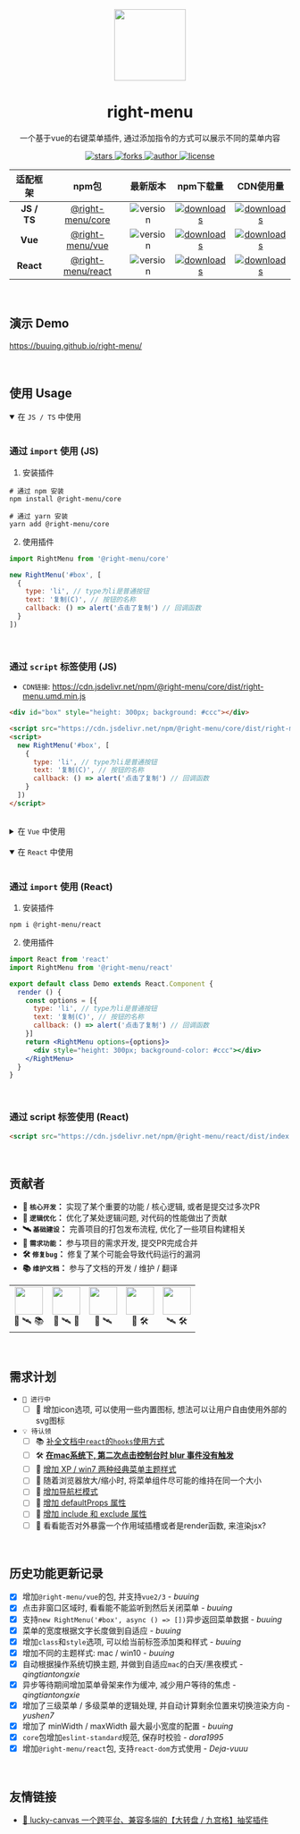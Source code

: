 
<div align="center">
  <img src="https://cdn.jsdelivr.net/gh/buuing/cdn/imgs/right-menu.png" width="128" />
  <h1>right-menu</h1>
  <p>一个基于vue的右键菜单插件, 通过添加指令的方式可以展示不同的菜单内容</p>
  <p>
    <a href="https://github.com/buuing/right-menu/stargazers" target="_black">
      <img src="https://img.shields.io/github/stars/buuing/right-menu?color=%23807bef&logo=github&style=flat-square" alt="stars" />
    </a>
    <a href="https://github.com/buuing/right-menu/network/members" target="_black">
      <img src="https://img.shields.io/github/forks/buuing/right-menu?color=%23807bef&logo=github&style=flat-square" alt="forks" />
    </a>
    <a href="https://github.com/buuing" target="_black">
      <img src="https://img.shields.io/badge/Author-%20buuing%20-4195a5.svg?&logo=github&style=flat-square" alt="author" />
    </a>
    <a href="https://github.com/buuing/right-menu/blob/master/LICENSE" target="_black">
      <img src="https://img.shields.io/github/license/buuing/right-menu?color=%234195a5&logo=github&style=flat-square" alt="license" />
    </a>
  </p>
</div>

  <table align="center">
    <thead align="center">
      <tr>
        <th>适配框架</th>
        <th>npm包</th>
        <th>最新版本</th>
        <th>npm下载量</th>
        <th>CDN使用量</th>
      </tr>
    </thead>
    <tbody align="center">
      <tr>
        <td>
          <b>JS / TS</b>
        </td>
        <td>
          <a href="https://buuing.github.io/right-menu/usage/js.html" target="_black">@right-menu/core</a>
        </td>
        <td>
          <img src="https://img.shields.io/npm/v/@right-menu/core?color=%23ffba15&logo=npm&style=flat-square" alt="version" />
        </td>
        <td>
          <a href="https://www.npmjs.com/package/@right-menu/core" target="_black"><img src="https://img.shields.io/npm/dm/@right-menu/core?color=%23ffba15&logo=npm&style=flat-square" alt="downloads" /></a>
        </td>
        <td>
          <a href="https://www.jsdelivr.com/package/npm/@right-menu/core" target="_black"><img src="https://data.jsdelivr.com/v1/package/npm/@right-menu/core/badge" alt="downloads" /></a>
        </td>
      </tr>
      <tr>
        <td>
          <b>Vue</b>
        </td>
        <td>
          <a href="https://buuing.github.io/right-menu/usage/vue.html" target="_black">@right-menu/vue</a>
        </td>
        <td>
          <img src="https://img.shields.io/npm/v/@right-menu/vue?color=%23ffba15&logo=npm&style=flat-square" alt="version" />
        </td>
        <td>
          <a href="https://www.npmjs.com/package/@right-menu/vue" target="_black"><img src="https://img.shields.io/npm/dm/@right-menu/vue?color=%23ffba15&logo=npm&style=flat-square" alt="downloads" /></a>
        </td>
        <td>
          <a href="https://www.jsdelivr.com/package/npm/@right-menu/vue" target="_black"><img src="https://data.jsdelivr.com/v1/package/npm/@right-menu/vue/badge" alt="downloads" /></a>
        </td>
      </tr>
      <tr>
        <td>
          <b>React</b>
        </td>
        <td>
          <a href="https://buuing.github.io/right-menu/usage/react.html" target="_black">@right-menu/react</a>
        </td>
        <td>
          <img src="https://img.shields.io/npm/v/@right-menu/react?color=%23ffba15&logo=npm&style=flat-square" alt="version" />
        </td>
        <td>
          <a href="https://www.npmjs.com/package/@right-menu/react" target="_black"><img src="https://img.shields.io/npm/dm/@right-menu/react?color=%23ffba15&logo=npm&style=flat-square" alt="downloads" /></a>
        </td>
        <td>
          <a href="https://www.jsdelivr.com/package/npm/@right-menu/react" target="_black"><img src="https://data.jsdelivr.com/v1/package/npm/@right-menu/react/badge" alt="downloads" /></a>
        </td>
      </tr>
    </tbody>
  </table>


<br />


## 演示 Demo

https://buuing.github.io/right-menu/

<br />

## 使用 Usage

<details open>
<summary>
在 <code>JS / TS</code> 中使用
</summary>

<br />


### 通过 `import` 使用 (JS)

1. 安装插件

```shell
# 通过 npm 安装
npm install @right-menu/core

# 通过 yarn 安装
yarn add @right-menu/core
```

2. 使用插件

```js
import RightMenu from '@right-menu/core'

new RightMenu('#box', [
  {
    type: 'li', // type为li是普通按钮
    text: '复制(C)', // 按钮的名称
    callback: () => alert('点击了复制') // 回调函数
  }
])
```

<br />

### 通过 `script` 标签使用 (JS)

- `CDN链接`: https://cdn.jsdelivr.net/npm/@right-menu/core/dist/right-menu.umd.min.js

```html
<div id="box" style="height: 300px; background: #ccc"></div>

<script src="https://cdn.jsdelivr.net/npm/@right-menu/core/dist/right-menu.umd.min.js"></script>
<script>
  new RightMenu('#box', [
    {
      type: 'li', // type为li是普通按钮
      text: '复制(C)', // 按钮的名称
      callback: () => alert('点击了复制') // 回调函数
    }
  ])
</script>
```


</details>

<br />

<details>
<summary>
在 <code>Vue</code> 中使用
</summary>

<br />


### 通过 `import` 使用 (Vue)

1. 安装插件

```shell
# 通过 npm 安装
npm install @right-menu/vue

# 通过 yarn 安装
yarn add @right-menu/vue
```

2. 使用插件

在 `main.js` 入口文件中添加代码

```js
import rightMenu from '@right-menu/vue'

Vue.use(rightMenu)
```

在 `xxx.vue` 中使用

```vue
<template>
  <div v-menu="options" style="height: 300px; background-color: #82acff"></div>
</template>

<script>
export default {
  data () {
    return {
      options: [{
        type: 'li', // type为li是普通按钮
        text: '复制(C)', // 按钮的名称
        callback: () => alert('点击了复制') // 回调函数
      }]
    }
  }
}
</script>
```


<br />

### 通过 `script` 标签使用 (Vue)

- `CDN链接`: https://cdn.jsdelivr.net/npm/@right-menu/vue/dist/rightMenu.umd.min.js

```html
<div id="app">
  <div v-menu="options" style="height: 300px; background-color: #82acff"></div>
</div>

<script src="https://cdn.bootcdn.net/ajax/libs/vue/2.6.9/vue.js"></script>
<script src="https://cdn.jsdelivr.net/npm/@right-menu/vue/dist/rightMenu.umd.min.js"></script>
<script>
  new Vue({
    el: '#app',
    data () {
      return {
        options: [{
          type: 'li', // type为li是普通按钮
          text: '复制(C)', // 按钮的名称
          callback: () => alert('点击了复制') // 回调函数
        }]
      }
    }
  })
</script>
```


</details>

<br />

<details open>
<summary>
在 <code>React</code> 中使用
</summary>

<br />

### 通过 `import` 使用 (React)

1. 安装插件

```shell
npm i @right-menu/react
```

2. 使用插件

```jsx
import React from 'react'
import RightMenu from '@right-menu/react'

export default class Demo extends React.Component {
  render () {
    const options = [{
      type: 'li', // type为li是普通按钮
      text: '复制(C)', // 按钮的名称
      callback: () => alert('点击了复制') // 回调函数
    }]
    return <RightMenu options={options}>
      <div style="height: 300px; background-color: #ccc"></div>
    </RightMenu>
  }
}
```

<br />

### 通过 script 标签使用 (React)

```html
<script src="https://cdn.jsdelivr.net/npm/@right-menu/react/dist/index.umd.js"></script>

```

</details>

<br />

## 贡献者

+ **🤖 `核心开发`：** 实现了某个重要的功能 / 核心逻辑, 或者是提交过多次PR
+ **🦄 `逻辑优化`：** 优化了某处逻辑问题, 对代码的性能做出了贡献
+ **🛰 `基础建设`：** 完善项目的打包发布流程, 优化了一些项目构建相关
+ **🚧 `需求功能`：** 参与项目的需求开发, 提交PR完成合并
+ **🛠 `修复bug`：** 修复了某个可能会导致代码运行的漏洞
+ **📚 `维护文档`：** 参与了文档的开发 / 维护 / 翻译

<table>
  <tr>
    <td align="center"><a href="https://github.com/buuing" target="_blank"><img width="50px" src="https://avatars.githubusercontent.com/u/36689704"></a><div><span title="核心开发">🤖</span> <span title="基础建设">🛰</span> <span title="维护文档">📚</span></div></td>
    <td align="center"><a href="https://github.com/qingtiantongxie" target="_blank"><img width="50px" src="https://avatars.githubusercontent.com/u/24731632"></a><div><span title="核心开发">🤖</span> <span title="基础建设">🛰</span> <span title="需求功能">🚧</span></div></td>
    <td align="center"><a href="https://github.com/Deja-vuuu" target="_blank"><img width="50px" src="https://avatars.githubusercontent.com/u/27748682"></a><div><span title="核心开发">🤖</span> <span title="基础建设">🛰</span></div></td>
    <td align="center"><a href="https://github.com/yushen7" target="_blank"><img width="50px" src="https://avatars.githubusercontent.com/u/35678187"></a><div><span title="核心开发">🤖</span> <span title="修复bug">🛠</span></div></td>
    <td align="center"><a href="https://github.com/dora1995" target="_blank"><img width="50px" src="https://avatars.githubusercontent.com/u/53267289"></a><div><span title="基础建设">🛰</span> <span title="修复bug">🛠</span></div></td>
  </tr>
</table>

<br />

## 需求计划

- `📆 进行中`
  - [ ] 🚧 增加icon选项, 可以使用一些内置图标, 想法可以让用户自由使用外部的svg图标

- `💡 待认领`
  - [ ] 📚 [补全文档中`react`的`hooks`使用方式](https://buuing.github.io/right-menu/usage/react.html)
  - [ ] 🛠 [**在mac系统下, 第二次点击控制台时 blur 事件没有触发**](https://github.com/buuing/vue-right-menu/issues/10)
  - [ ] 🚧 [增加 XP / win7 两种经典菜单主题样式](https://github.com/buuing/right-menu/discussions/31)
  - [ ] 🚧 随着浏览器放大/缩小时, 将菜单组件尽可能的维持在同一个大小
  - [ ] 🚧 [增加导航栏模式](https://github.com/buuing/right-menu/discussions/26)
  - [ ] 🚧 [增加 defaultProps 属性](https://github.com/buuing/right-menu/discussions/23)
  - [ ] 🤖 [增加 include 和 exclude 属性](https://github.com/buuing/right-menu/discussions/25)
  - [ ] 🤖 看看能否对外暴露一个作用域插槽或者是render函数, 来渲染jsx?

<br />

## 历史功能更新记录

  - [x] 增加`@right-menu/vue`的包, 并支持`vue2/3` - *buuing*
  - [x] 点击非窗口区域时, 看看能不能监听到然后关闭菜单 - *buuing*
  - [x] 支持`new RightMenu('#box', async () => [])`异步返回菜单数据 - *buuing*
  - [x] 菜单的宽度根据文字长度做到自适应 - *buuing*
  - [x] 增加`class`和`style`选项, 可以给当前标签添加类和样式 - *buuing*
  - [x] 增加不同的主题样式: mac / win10 - *buuing*
  - [x] 自动根据操作系统切换主题, 并做到自适应`mac`的白天/黑夜模式 - *qingtiantongxie*
  - [x] 异步等待期间增加菜单骨架来作为缓冲, 减少用户等待的焦虑 - *qingtiantongxie*
  - [x] 增加了三级菜单 / 多级菜单的逻辑处理, 并自动计算剩余位置来切换渲染方向 - *yushen7*
  - [x] 增加了 minWidth / maxWidth 最大最小宽度的配置 - *buuing*
  - [x] `core`包增加`eslint-standard`规范, 保存时校验 - *dora1995*
  - [x] 增加`@right-menu/react`包, 支持`react-dom`方式使用 - *Deja-vuuu*

<br />

## 友情链接

- [🎁 lucky-canvas 一个跨平台、兼容多端的【大转盘 / 九宫格】抽奖插件](https://github.com/LuckDraw/lucky-canvas)
